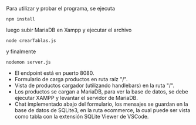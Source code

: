 Para utilizar y probar el programa, se ejecuta

```
npm install
```

luego subir MariaDB en Xampp y ejecutar el archivo

```
node crearTablas.js
```

y finalmente

```
nodemon server.js
```

- El endpoint está en puerto 8080.
- Formulario de carga productos en ruta raíz "/".
- Vista de productos cargador (utilizando handlebars) en la ruta "/".
- Los productos se cargan a MariaDB, para ver la base de datos, se debe ejecutar XAMPP y levantar el servidor de MariaDB.
- Chat implementado abajo del formulario, los mensajes se guardan en la base de datos de SQLite3, en la ruta ecommerce, la cual puede ser vista como tabla con la extensión SQLite Viewer de VSCode.

